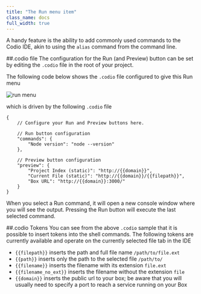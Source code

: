 ```yaml
---
title: "The Run menu item"
class_name: docs
full_width: true
---
```


A handy feature is the ability to add commonly used commands to the Codio IDE, akin to using the `alias` command from the command line.

##.codio file
The configuration for the Run (and Preview) button can be set by editing the `.codio` file in the root of your project.

The following code below shows the `.codio` file configured to give this Run menu

![run menu](/img/docs/run-menu.png)

which is driven by the following `.codio` file

	{
		// Configure your Run and Preview buttons here.

		// Run button configuration
		"commands": {
			"Node version": "node --version"
		},

		// Preview button configuration
		"preview": {
			"Project Index (static)": "http://{{domain}}",
			"Current File (static)": "http://{{domain}}/{{filepath}}",
			"Box URL": "http://{{domain}}:3000/"
		}
	}

When you select a Run command, it will open a new console window where you will see the output. Pressing the Run button will execute the last selected command.

##.codio Tokens
You can see from the above `.codio` sample that it is possible to insert tokens into the shell commands. The following tokens are currently available and operate on the currently selected file tab in the IDE

- `{{filepath}}` inserts the path and full file name `/path/to/file.ext`
- `{{path}}` inserts only the path to the selected file `/path/to/`
- `{{filename}}` inserts the filename with its extension `file.ext`
- `{{filename_no_ext}}` inserts the filename without the extension `file`
- `{{domain}}` inserts the public url to your box; be aware that you will usually need to specify a port to reach a service running on your Box



